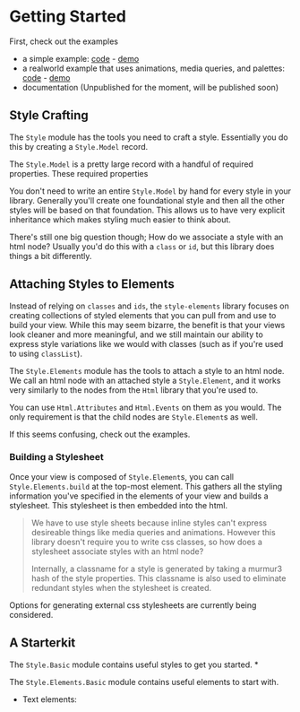 
# Getting Started

First, check out the examples

 * a simple example: [code]() - [demo]()
 * a realworld example that uses animations, media queries, and palettes: [code]() - [demo]()
 * documentation (Unpublished for the moment, will be published soon)


## Style Crafting

The `Style` module has the tools you need to craft a style.  Essentially you do this by creating a `Style.Model` record.  

The `Style.Model` is a pretty large record with a handful of required properties. These required properties 

You don't need to write an entire `Style.Model` by hand for every style in your library.  Generally you'll create one foundational style and then all the other styles will be based on that foundation.  This allows us to have very explicit inheritance which makes styling much easier to think about.

There's still one big question though; How do we associate a style with an html node?  Usually you'd do this with a `class` or `id`, but this library does things a bit differently.


## Attaching Styles to Elements

Instead of relying on `classes` and `ids`, the `style-elements` library focuses on creating collections of styled elements that you can pull from and use to build your view.  While this may seem bizarre, the benefit is that your views look cleaner and more meaningful, and we still maintain our ability to express style variations like we would with classes (such as if you're used to using `classList`).


The `Style.Elements` module has the tools to attach a style to an html node.  We call an html node with an attached style a `Style.Element`, and it works very similarly to the nodes from the `Html` library that you're used to.

You can use `Html.Attributes` and `Html.Events` on them as you would.  The only requirement is that the child nodes are `Style.Element`s as well.

If this seems confusing, check out the examples.


### Building a Stylesheet

Once your view is composed of `Style.Element`s, you can call `Style.Elements.build` at the top-most element.  This gathers all the styling information you've specified in the elements of your view and builds a stylesheet.  This stylesheet is then embedded into the html.


> We have to use style sheets because inline styles can't express desireable things like media queries and animations.  However this library doesn't require you to write css classes, so how does a stylesheet associate styles with an html node?
>
> Internally, a classname for a style is generated by taking a murmur3 hash of the style properties.  This classname is also used to eliminate redundant styles when the stylesheet is created.


Options for generating external css stylesheets are currently being considered.


## A Starterkit

The `Style.Basic` module contains useful styles to get you started.
 * 

The `Style.Elements.Basic` module contains useful elements to start with.
 * Text elements: 
